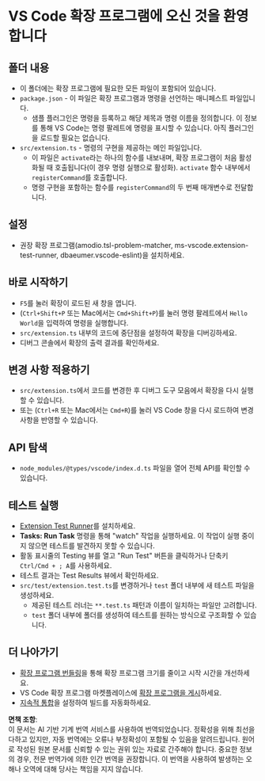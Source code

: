 # VS Code 확장 프로그램에 오신 것을 환영합니다

## 폴더 내용

* 이 폴더에는 확장 프로그램에 필요한 모든 파일이 포함되어 있습니다.
* `package.json` - 이 파일은 확장 프로그램과 명령을 선언하는 매니페스트 파일입니다.
  * 샘플 플러그인은 명령을 등록하고 해당 제목과 명령 이름을 정의합니다. 이 정보를 통해 VS Code는 명령 팔레트에 명령을 표시할 수 있습니다. 아직 플러그인을 로드할 필요는 없습니다.
* `src/extension.ts` - 명령의 구현을 제공하는 메인 파일입니다.
  * 이 파일은 `activate`라는 하나의 함수를 내보내며, 확장 프로그램이 처음 활성화될 때 호출됩니다(이 경우 명령 실행으로 활성화). `activate` 함수 내부에서 `registerCommand`를 호출합니다.
  * 명령 구현을 포함하는 함수를 `registerCommand`의 두 번째 매개변수로 전달합니다.

## 설정

* 권장 확장 프로그램(amodio.tsl-problem-matcher, ms-vscode.extension-test-runner, dbaeumer.vscode-eslint)을 설치하세요.

## 바로 시작하기

* `F5`를 눌러 확장이 로드된 새 창을 엽니다.
* (`Ctrl+Shift+P` 또는 Mac에서는 `Cmd+Shift+P`)를 눌러 명령 팔레트에서 `Hello World`을 입력하여 명령을 실행합니다.
* `src/extension.ts` 내부의 코드에 중단점을 설정하여 확장을 디버깅하세요.
* 디버그 콘솔에서 확장의 출력 결과를 확인하세요.

## 변경 사항 적용하기

* `src/extension.ts`에서 코드를 변경한 후 디버그 도구 모음에서 확장을 다시 실행할 수 있습니다.
* 또는 (`Ctrl+R` 또는 Mac에서는 `Cmd+R`)를 눌러 VS Code 창을 다시 로드하여 변경 사항을 반영할 수 있습니다.

## API 탐색

* `node_modules/@types/vscode/index.d.ts` 파일을 열어 전체 API를 확인할 수 있습니다.

## 테스트 실행

* [Extension Test Runner](https://marketplace.visualstudio.com/items?itemName=ms-vscode.extension-test-runner)를 설치하세요.
* **Tasks: Run Task** 명령을 통해 "watch" 작업을 실행하세요. 이 작업이 실행 중이지 않으면 테스트를 발견하지 못할 수 있습니다.
* 활동 표시줄의 Testing 뷰를 열고 "Run Test" 버튼을 클릭하거나 단축키 `Ctrl/Cmd + ; A`를 사용하세요.
* 테스트 결과는 Test Results 뷰에서 확인하세요.
* `src/test/extension.test.ts`를 변경하거나 `test` 폴더 내부에 새 테스트 파일을 생성하세요.
  * 제공된 테스트 러너는 `**.test.ts` 패턴과 이름이 일치하는 파일만 고려합니다.
  * `test` 폴더 내부에 폴더를 생성하여 테스트를 원하는 방식으로 구조화할 수 있습니다.

## 더 나아가기

* [확장 프로그램 번들링](https://code.visualstudio.com/api/working-with-extensions/bundling-extension?WT.mc_id=aiml-137032-kinfeylo)을 통해 확장 프로그램 크기를 줄이고 시작 시간을 개선하세요.
* VS Code 확장 프로그램 마켓플레이스에 [확장 프로그램을 게시](https://code.visualstudio.com/api/working-with-extensions/publishing-extension?WT.mc_id=aiml-137032-kinfeylo)하세요.
* [지속적 통합](https://code.visualstudio.com/api/working-with-extensions/continuous-integration?WT.mc_id=aiml-137032-kinfeylo)을 설정하여 빌드를 자동화하세요.

**면책 조항**:  
이 문서는 AI 기반 기계 번역 서비스를 사용하여 번역되었습니다. 정확성을 위해 최선을 다하고 있지만, 자동 번역에는 오류나 부정확성이 포함될 수 있음을 알려드립니다. 원어로 작성된 원본 문서를 신뢰할 수 있는 권위 있는 자료로 간주해야 합니다. 중요한 정보의 경우, 전문 번역가에 의한 인간 번역을 권장합니다. 이 번역을 사용하여 발생하는 오해나 오역에 대해 당사는 책임을 지지 않습니다.